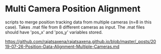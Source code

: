 # Multi Camera Position Alignment

scripts to merge position tracking data from multiple cameras (n=8 in this case). Takes .mat file from 8 different cameras as input. The .mat files should have 'pos_x' and 'pos_y' variables stored.

https://github.com/rajatsaxena/rajatsaxena.github.io/blob/master/_posts/2019-07-26-Position-Data-Alignment-Multiple-Cameras.md
